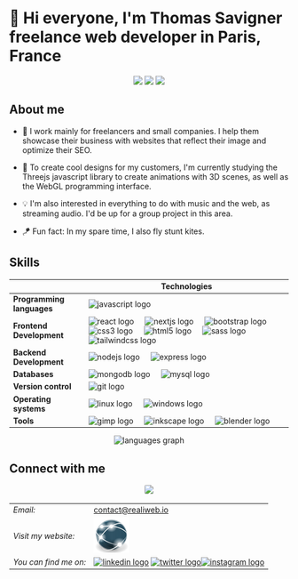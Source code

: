 # 👋 Hi everyone, I'm Thomas Savigner freelance web developer in Paris, France

<div align="center">
    <img height="100" src="https://i.giphy.com/media/v1.Y2lkPTc5MGI3NjExeXM1eXo5Y2Q0MjZhZDNuNW1xcHE0eWllZWpicXhkOWZnZ2huOWNyYiZlcD12MV9pbnRlcm5hbF9naWZfYnlfaWQmY3Q9Zw/IXnygGeB6LPPi/giphy.gif"/>
    <img height="200" src="https://i.giphy.com/media/v1.Y2lkPTc5MGI3NjExcnM5bGF2NTg1ZWhjYjNxNWtrMmJlZ3h5dWgxbHQzODNkbWNoNmgzYSZlcD12MV9pbnRlcm5hbF9naWZfYnlfaWQmY3Q9Zw/3ov9jNziFTMfzSumAw/giphy.gif"/>
    <img height="100" src="https://i.giphy.com/media/v1.Y2lkPTc5MGI3NjExeXM1eXo5Y2Q0MjZhZDNuNW1xcHE0eWllZWpicXhkOWZnZ2huOWNyYiZlcD12MV9pbnRlcm5hbF9naWZfYnlfaWQmY3Q9Zw/IXnygGeB6LPPi/giphy.gif"  />
</div>
<div align="center">
    <div align="center">

</div>

</div>

## About me

- 🔭 I work mainly for freelancers and small companies. I help them showcase their business with websites that reflect their image and optimize their SEO.
- 🌱 To create cool designs for my customers, I'm currently studying the Threejs javascript library to create animations with 3D scenes, as well as the WebGL programming interface.

- 💡 I'm also interested in everything to do with music and the web, as streaming audio. I'd be up for a group project in this area.

- 🪁 Fun fact: In my spare time, I also fly stunt kites.

## Skills

<div align="center">

|                           | **Technologies** |
| ------------------------- | ------------------------------ |
| **Programming languages** | <img src="https://cdn.jsdelivr.net/gh/devicons/devicon/icons/javascript/javascript-original.svg" height="40" alt="javascript logo"  />  |
| **Frontend Development**  | <img src="https://cdn.jsdelivr.net/gh/devicons/devicon/icons/react/react-original.svg" height="40" alt="react logo"  /> <img width="12" /> <img src="https://cdn.jsdelivr.net/gh/devicons/devicon/icons/nextjs/nextjs-line.svg" height="40" alt="nextjs logo"  /> <img width="12" /> <img src="https://cdn.jsdelivr.net/gh/devicons/devicon/icons/bootstrap/bootstrap-original.svg" height="40" alt="bootstrap logo"  /> <img width="12" /> <img src="https://cdn.jsdelivr.net/gh/devicons/devicon/icons/css3/css3-original.svg" height="40" alt="css3 logo"  /> <img width="12" /> <img src="https://cdn.jsdelivr.net/gh/devicons/devicon/icons/html5/html5-original.svg" height="40" alt="html5 logo"  /> <img width="12" /> <img src="https://cdn.jsdelivr.net/gh/devicons/devicon/icons/sass/sass-original.svg" height="40" alt="sass logo"  /> <img width="12" /> <img src="https://cdn.jsdelivr.net/gh/devicons/devicon/icons/tailwindcss/tailwindcss-original-wordmark.svg" height="40" alt="tailwindcss logo"  /> |
| **Backend Development**   | <img src="https://skillicons.dev/icons?i=nodejs" height="40" alt="nodejs logo"  /> <img width="12" /> <img src="https://cdn.jsdelivr.net/gh/devicons/devicon/icons/express/express-original-wordmark.svg" height="40" alt="express logo"  />  |
| **Databases**             | <img src="https://cdn.jsdelivr.net/gh/devicons/devicon/icons/mongodb/mongodb-original.svg" height="40" alt="mongodb logo"  /> <img width="12" /> <img src="https://cdn.jsdelivr.net/gh/devicons/devicon/icons/mysql/mysql-original.svg" height="40" alt="mysql logo" /> |
| **Version control**       | <img src="https://cdn.jsdelivr.net/gh/devicons/devicon/icons/git/git-original.svg" height="40" alt="git logo"  /> |
| **Operating systems**     | <img src="https://cdn.jsdelivr.net/gh/devicons/devicon/icons/linux/linux-original.svg" height="40" alt="linux logo"  /> <img width="12" /> <img src="https://cdn.jsdelivr.net/gh/devicons/devicon/icons/windows11/windows11-original.svg" height="40" alt="windows logo" /> |
| **Tools**                 | <img src="https://cdn.jsdelivr.net/gh/devicons/devicon/icons/gimp/gimp-original.svg" height="40" alt="gimp logo"  /> <img width="12" /> <img src="https://cdn.jsdelivr.net/gh/devicons/devicon/icons/inkscape/inkscape-original.svg" height="40" alt="inkscape logo"  /> <img width="12" /> <img src="https://cdn.jsdelivr.net/gh/devicons/devicon/icons/blender/blender-original.svg" height="40" alt="blender logo" /> |

</div>

<div align="center">
  <img src="https://github-readme-stats.vercel.app/api/top-langs?username=thomas-savigner&locale=en&hide_title=false&layout=compact&card_width=320&langs_count=8&theme=github_dark&hide_border=false&order=2" height="175" alt="languages graph" />
</div>

## Connect with me

<div align="center">
    <img height="125" src="https://i.giphy.com/media/v1.Y2lkPTc5MGI3NjExbW9sbGxqbWZqeHQ5YnE4Y3VmcDEyNWEzeW11cmd5eDgwb2tkMHpzeCZlcD12MV9pbnRlcm5hbF9naWZfYnlfaWQmY3Q9Zw/8Am0UlfiwZcgEDOy4h/giphy.gif" style="border-radius: 2.5px"  />
</div>
<div align="center">

|   |  |
| -- | - |
| *Email:* | [contact@realiweb.io](mailto:contact@realiweb.io) |
| *Visit my website:*  | [![Réaliweb logo](/img/realiwebSphereTransparentBckGrnD.png)](https://realiweb.io) |
| *You can find me on:* | <a href="https://fr.linkedin.com/in/thomas-savigner" target="_blank"><img src="https://raw.githubusercontent.com/maurodesouza/profile-readme-generator/master/src/assets/icons/social/linkedin/default.svg" height="40" alt="linkedin logo"  /></a> <img width=""><a href="https://twitter.com/thoWebDev" target="_blank"><img src="https://cdn.jsdelivr.net/gh/devicons/devicon/icons/twitter/twitter-original.svg" height="40" alt="twitter logo"  /></a><img width=""><a href="https://www.instagram.com/thowebdev/" target="_blank"><img src="https://raw.githubusercontent.com/maurodesouza/profile-readme-generator/master/src/assets/icons/social/instagram/default.svg" height="40" alt="instagram logo"  /></a> |
</div>
